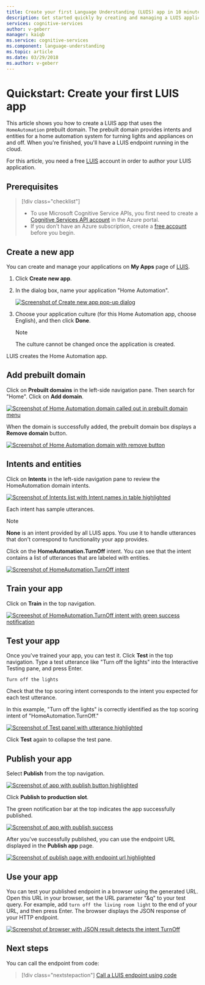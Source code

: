 ```yaml
---
title: Create your first Language Understanding (LUIS) app in 10 minutes in Azure | Microsoft Docs
description: Get started quickly by creating and managing a LUIS application on the Language Understanding (LUIS) webpage.
services: cognitive-services
author: v-geberr
manager: kaiqb
ms.service: cognitive-services
ms.component: language-understanding
ms.topic: article
ms.date: 03/29/2018
ms.author: v-geberr
---
```


# Quickstart: Create your first LUIS app

This article shows you how to create a LUIS app that uses the `HomeAutomation` prebuilt domain. The prebuilt domain provides intents and entities for a home automation system for turning lights and appliances on and off. When you're finished, you'll have a LUIS endpoint running in the cloud.

For this article, you need a free [LUIS][LUIS] account in order to author your LUIS application.

## Prerequisites
> [!div class="checklist"]
> * To use Microsoft Cognitive Service APIs, you first need to create a [Cognitive Services API account](https://docs.microsoft.com/azure/cognitive-services/cognitive-services-apis-create-account) in the Azure portal.
> * If you don't have an Azure subscription, create a [free account](https://azure.microsoft.com/free/?WT.mc_id=A261C142F) before you begin.

## Create a new app
You can create and manage your applications on **My Apps** page of [LUIS][LUIS]. 
1. Click **Create new app**.

2. In the dialog box, name your application "Home Automation".

    [![](media/luis-quickstart-new-app/create-new-app-dialog.png "Screenshot of Create new app pop-up dialog")](media/luis-quickstart-new-app/create-new-app-dialog.png)

3. Choose your application culture (for this Home Automation app, choose English), and then click **Done**. 

    >[!NOTE]
    >The culture cannot be changed once the application is created. 

LUIS creates the Home Automation app. 

## Add prebuilt domain

Click on **Prebuilt domains** in the left-side navigation pane. Then search for "Home". Click on **Add domain**.

[![](media/luis-quickstart-new-app/home-automation.png "Screenshot of Home Automation domain called out in prebuilt domain menu")](media/luis-quickstart-new-app/home-automation.png)

When the domain is successfully added, the prebuilt domain box displays a **Remove domain** button.

[![](media/luis-quickstart-new-app/remove-domain.png "Screenshot of Home Automation domain with remove button")](media/luis-quickstart-new-app/remove-domain.png)

## Intents and entities

Click on **Intents** in the left-side navigation pane to review the HomeAutomation domain intents. 

[![](media/luis-quickstart-new-app/home-automation-intents.png "Screenshot of Intents list with Intent names in table highlighted")](media/luis-quickstart-new-app/home-automation-intents.png)

Each intent has sample utterances.

> [!NOTE]
> **None** is an intent provided by all LUIS apps. You use it to handle utterances that don't correspond to functionality your app provides. 

Click on the **HomeAutomation.TurnOff** intent. You can see that the intent contains a list of utterances that are labeled with entities.

[![](media/luis-quickstart-new-app/home-automation-turnon.png "Screenshot of HomeAutomation.TurnOff intent")](media/luis-quickstart-new-app/home-automation-turnon.png)

## Train your app

Click on **Train** in the top navigation.

[![](media/luis-quickstart-new-app/trained.png "Screeeshot of HomeAutomation.TurnOff intent with green success notification")](media/luis-quickstart-new-app/trained.png)

## Test your app
Once you've trained your app, you can test it. Click **Test** in the top navigation. Type a test utterance like "Turn off the lights" into the Interactive Testing pane, and press Enter. 

```
Turn off the lights
```

Check that the top scoring intent corresponds to the intent you expected for each test utterance.

In this example, "Turn off the lights" is correctly identified as the top scoring intent of "HomeAutomation.TurnOff."

[![](media/luis-quickstart-new-app/test.png "Screenshot of Test panel with utterance highlighted")](media/luis-quickstart-new-app/test.png)


Click **Test** again to collapse the test pane. 

## Publish your app
Select **Publish** from the top navigation. 

[![](media/luis-quickstart-new-app/publish.png "Screenshot of app with publish button highlighted")](media/luis-quickstart-new-app/publish.png)

Click **Publish to production slot**.

The green notification bar at the top indicates the app successfully published.

[![](media/luis-quickstart-new-app/published.png "Screenshot of app with publish success")](media/luis-quickstart-new-app/published.png)

After you've successfully published, you can use the endpoint URL displayed in the **Publish app** page.

[![](media/luis-quickstart-new-app/endpoint.png "Screenshot of publish page with endpoint url highlighted")](media/luis-quickstart-new-app/endpoint.png)

## Use your app
You can test your published endpoint in a browser using the generated URL. Open this URL in your browser, set the URL parameter "&q" to your test query. For example, add `turn off the living room light` to the end of your URL, and then press Enter. The browser displays the JSON response of your HTTP endpoint.


[![](media/luis-quickstart-new-app/turn-off-living-room.png "Screenshot of browser with JSON result detects the intent TurnOff")](media/luis-quickstart-new-app/turn-off-living-room.png)


## Next steps

You can call the endpoint from code:

> [!div class="nextstepaction"]
> [Call a LUIS endpoint using code](luis-get-started-cs-get-intent.md)


[LUIS]: luis-reference-regions.md
